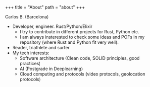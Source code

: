 +++
title = "About"
path = "about"
+++


 Carlos B. (Barcelona)

* Developer, engineer. Rust/Python/Elixir
    - I try to contribute in different projects for Rust, Python etc.
    - I am always insterested to check some ideas and POFs in my repository (where Rust and Python fit very well).
* Reader, triathlete and surfer
* My tech interests:
    * Software architecture (Clean code, SOLID principles, good practices)
    * AI (Postgrade in Deeplearning)
    * Cloud computing and protocols (video protocols, geolocation protocols)
